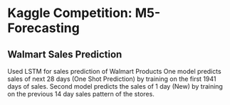 # Kaggle Competition: M5-Forecasting
## Walmart Sales Prediction 
Used LSTM for sales prediction of Walmart Products
One model predicts sales of next 28 days (One Shot Prediction) by training on the first 1941 days of sales. 
Second model predicts the sales of 1 day (New) by training on the previous 14 day sales pattern of the stores. 
